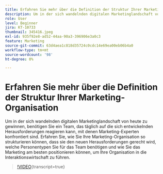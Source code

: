 ```yaml
---
title: Erfahren Sie mehr über die Definition der Struktur Ihrer Marketing-Organisation
description: Um in der sich wandelnden digitalen Marketinglandschaft von heute zu gewinnen, benötigen Sie ein Team, das täglich auf die sich entwickelnden Herausforderungen reagieren kann, mit denen Marketing-Experten konfrontiert sind.
role: User
level: Beginner
jira: KT-10733
thumbnail: 345416.jpeg
exl-id: 935f92e8-ad52-44aa-90a3-396906e3a0c3
feature: Marketing
source-git-commit: 63d4aea1c818d35724c0cdc14e69ea00eb06b4a0
workflow-type: tm+mt
source-wordcount: '98'
ht-degree: 0%

---
```


# Erfahren Sie mehr über die Definition der Struktur Ihrer Marketing-Organisation

Um in der sich wandelnden digitalen Marketinglandschaft von heute zu gewinnen, benötigen Sie ein Team, das täglich auf die sich entwickelnden Herausforderungen reagieren kann, mit denen Marketing-Experten konfrontiert sind. Erfahren Sie, wie Sie Ihre Marketing-Organisation so strukturieren können, dass sie den neuen Herausforderungen gerecht wird, welche Personentypen Sie für das Team benötigen und wie Sie das Marketing am besten positionieren können, um Ihre Organisation in die Interaktionswirtschaft zu führen.

>[!VIDEO](https://video.tv.adobe.com/v/345416/?quality=12&learn=on){transcript=true}
